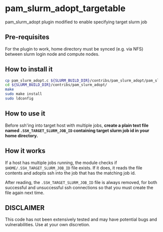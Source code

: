 # pam_slurm_adopt_targetable
pam_slurm_adopt plugin modified to enable specifying target slurm job

## Pre-requisites
For the plugin to work, home directory must be synced (e.g. via NFS) between slurm login node and compute nodes.

## How to install it
```bash
cp pam_slurm_adopt.c ${SLURM_BUILD_DIR}/contribs/pam_slurm_adopt/pam_slurm_adopt.c
cd ${SLURM_BUILD_DIR}/contribs/pam_slurm_adopt/
make
sudo make install
sudo ldconfig
```

## How to use it
Before ssh'ing into target host with multiple jobs, **create a plain text file named `.SSH_TARGET_SLURM_JOB_ID` containing target slurm job id in your home directory.**

## How it works

If a host has multiple jobs running, the module checks if `$HOME/.SSH_TARGET_SLURM_JOB_ID` file exists. If it does, it reads the file contents and adopts ssh into the job that has the matching job id.

After reading, the `.SSH_TARGET_SLURM_JOB_ID` file is always removed, for both successful and unsuccessful ssh connections so that you must create the file again next time.

## DISCLAIMER

This code has not been extensively tested and may have potential bugs and vulnerabilities. Use at your own discretion. 
